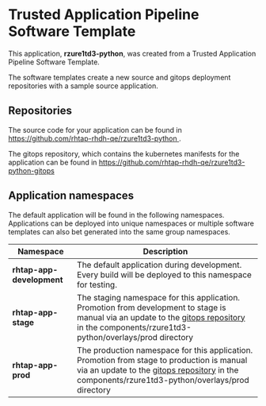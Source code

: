 # Trusted Application Pipeline Software Template

This application, **rzure1td3-python**, was created from a Trusted Application Pipeline Software Template.

The software templates create a new source and gitops deployment repositories with a sample source application. 

## Repositories

The source code for your application can be found in [https://github.com/rhtap-rhdh-qe/rzure1td3-python ](https://github.com/rhtap-rhdh-qe/rzure1td3-python ).
 
The gitops repository, which contains the kubernetes manifests for the application can be found in 
[https://github.com/rhtap-rhdh-qe/rzure1td3-python-gitops ](https://github.com/rhtap-rhdh-qe/rzure1td3-python-gitops ) 

## Application namespaces 

The default application will be found in the following namespaces. Applications can be deployed into unique namespaces or multiple software templates can also bet generated into the same group namespaces.  

|  Namespace   |  Description   |  
| -------- | -------- |   
| **rhtap-app-development** | The default application during development. Every build will be deployed to this namespace for testing. | 
| **rhtap-app-stage** | The staging namespace for this application. Promotion from development to stage is manual via an update to the [gitops repository](https://github.com/rhtap-rhdh-qe/rzure1td3-python-gitops ) in the components/rzure1td3-python/overlays/prod directory |  
| **rhtap-app-prod** | The production namespace for this application. Promotion from stage to production is manual via an update to the [gitops repository](https://github.com/rhtap-rhdh-qe/rzure1td3-python-gitops ) in the components/rzure1td3-python/overlays/prod directory | 